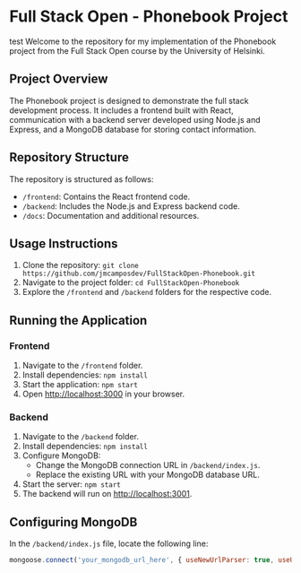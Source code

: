 # Full Stack Open - Phonebook Project
test
Welcome to the repository for my implementation of the Phonebook project from the Full Stack Open course by the University of Helsinki.

## Project Overview

The Phonebook project is designed to demonstrate the full stack development process. It includes a frontend built with React, communication with a backend server developed using Node.js and Express, and a MongoDB database for storing contact information.

## Repository Structure

The repository is structured as follows:

- `/frontend`: Contains the React frontend code.
- `/backend`: Includes the Node.js and Express backend code.
- `/docs`: Documentation and additional resources.

## Usage Instructions

1. Clone the repository: `git clone https://github.com/jmcamposdev/FullStackOpen-Phonebook.git`
2. Navigate to the project folder: `cd FullStackOpen-Phonebook`
3. Explore the `/frontend` and `/backend` folders for the respective code.

## Running the Application

### Frontend

1. Navigate to the `/frontend` folder.
2. Install dependencies: `npm install`
3. Start the application: `npm start`
4. Open [http://localhost:3000](http://localhost:3000) in your browser.

### Backend

1. Navigate to the `/backend` folder.
2. Install dependencies: `npm install`
3. Configure MongoDB:
   - Change the MongoDB connection URL in `/backend/index.js`.
   - Replace the existing URL with your MongoDB database URL.
4. Start the server: `npm start`
5. The backend will run on [http://localhost:3001](http://localhost:3001).

## Configuring MongoDB

In the `/backend/index.js` file, locate the following line:

```javascript
mongoose.connect('your_mongodb_url_here', { useNewUrlParser: true, useUnifiedTopology: true });
